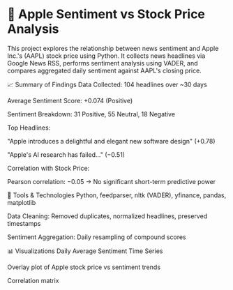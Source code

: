 # 📰 Apple Sentiment vs Stock Price Analysis
This project explores the relationship between news sentiment and Apple Inc.'s (AAPL) stock price using Python. It collects news headlines via Google News RSS, performs sentiment analysis using VADER, and compares aggregated daily sentiment against AAPL's closing price.

📈 Summary of Findings
Data Collected: 104 headlines over ~30 days

Average Sentiment Score: +0.074 (Positive)

Sentiment Breakdown: 31 Positive, 55 Neutral, 18 Negative

Top Headlines:

"Apple introduces a delightful and elegant new software design" (+0.78)

"Apple's AI research has failed..." (−0.51)

Correlation with Stock Price:

Pearson correlation: −0.05 → No significant short-term predictive power

🔧 Tools & Technologies
Python, feedparser, nltk (VADER), yfinance, pandas, matplotlib

Data Cleaning: Removed duplicates, normalized headlines, preserved timestamps

Sentiment Aggregation: Daily resampling of compound scores

📊 Visualizations
Daily Average Sentiment Time Series

Overlay plot of Apple stock price vs sentiment trends

Correlation matrix
